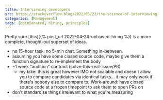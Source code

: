```yaml
---
title: Interviewing developers
src: https://stackoverflow.blog/2022/05/23/the-science-of-interviewing-developers
categories: [Management]
tags: [opinionated, hiring, principles]
---
```


Pretty sure [this]({% post_url 2022-04-24-unbiased-hiring %}) is a more complete, thought-out superset of ideas.

- no 15-hour task, no 5-min chat. Something in-between.
- assuming you have some closed source code, maybe give them a function signature to re-implement the body
- ~1 week "audition" contract (solve-this-real-issue/PR)
  + my take: this is great however IMO not scalable and doesn't allow you to compare candidates via identical tasks... it may only work if there's nobody else to compare to. Work-around: have closed source code at a frozen timepoint to ask them to open PRs on
- don't standardise things irrelevant to what you're measuring